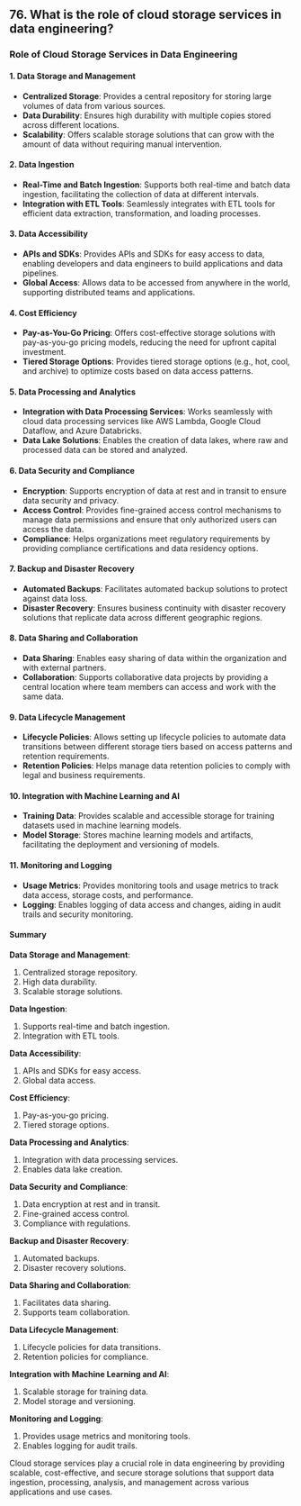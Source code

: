 ## 76. What is the role of cloud storage services in data engineering?


### Role of Cloud Storage Services in Data Engineering

#### 1. Data Storage and Management
   - **Centralized Storage**: Provides a central repository for storing large volumes of data from various sources.
   - **Data Durability**: Ensures high durability with multiple copies stored across different locations.
   - **Scalability**: Offers scalable storage solutions that can grow with the amount of data without requiring manual intervention.

#### 2. Data Ingestion
   - **Real-Time and Batch Ingestion**: Supports both real-time and batch data ingestion, facilitating the collection of data at different intervals.
   - **Integration with ETL Tools**: Seamlessly integrates with ETL tools for efficient data extraction, transformation, and loading processes.

#### 3. Data Accessibility
   - **APIs and SDKs**: Provides APIs and SDKs for easy access to data, enabling developers and data engineers to build applications and data pipelines.
   - **Global Access**: Allows data to be accessed from anywhere in the world, supporting distributed teams and applications.

#### 4. Cost Efficiency
   - **Pay-as-You-Go Pricing**: Offers cost-effective storage solutions with pay-as-you-go pricing models, reducing the need for upfront capital investment.
   - **Tiered Storage Options**: Provides tiered storage options (e.g., hot, cool, and archive) to optimize costs based on data access patterns.

#### 5. Data Processing and Analytics
   - **Integration with Data Processing Services**: Works seamlessly with cloud data processing services like AWS Lambda, Google Cloud Dataflow, and Azure Databricks.
   - **Data Lake Solutions**: Enables the creation of data lakes, where raw and processed data can be stored and analyzed.

#### 6. Data Security and Compliance
   - **Encryption**: Supports encryption of data at rest and in transit to ensure data security and privacy.
   - **Access Control**: Provides fine-grained access control mechanisms to manage data permissions and ensure that only authorized users can access the data.
   - **Compliance**: Helps organizations meet regulatory requirements by providing compliance certifications and data residency options.

#### 7. Backup and Disaster Recovery
   - **Automated Backups**: Facilitates automated backup solutions to protect against data loss.
   - **Disaster Recovery**: Ensures business continuity with disaster recovery solutions that replicate data across different geographic regions.

#### 8. Data Sharing and Collaboration
   - **Data Sharing**: Enables easy sharing of data within the organization and with external partners.
   - **Collaboration**: Supports collaborative data projects by providing a central location where team members can access and work with the same data.

#### 9. Data Lifecycle Management
   - **Lifecycle Policies**: Allows setting up lifecycle policies to automate data transitions between different storage tiers based on access patterns and retention requirements.
   - **Retention Policies**: Helps manage data retention policies to comply with legal and business requirements.

#### 10. Integration with Machine Learning and AI
   - **Training Data**: Provides scalable and accessible storage for training datasets used in machine learning models.
   - **Model Storage**: Stores machine learning models and artifacts, facilitating the deployment and versioning of models.

#### 11. Monitoring and Logging
   - **Usage Metrics**: Provides monitoring tools and usage metrics to track data access, storage costs, and performance.
   - **Logging**: Enables logging of data access and changes, aiding in audit trails and security monitoring.

#### Summary

**Data Storage and Management**:
1. Centralized storage repository.
2. High data durability.
3. Scalable storage solutions.

**Data Ingestion**:
1. Supports real-time and batch ingestion.
2. Integration with ETL tools.

**Data Accessibility**:
1. APIs and SDKs for easy access.
2. Global data access.

**Cost Efficiency**:
1. Pay-as-you-go pricing.
2. Tiered storage options.

**Data Processing and Analytics**:
1. Integration with data processing services.
2. Enables data lake creation.

**Data Security and Compliance**:
1. Data encryption at rest and in transit.
2. Fine-grained access control.
3. Compliance with regulations.

**Backup and Disaster Recovery**:
1. Automated backups.
2. Disaster recovery solutions.

**Data Sharing and Collaboration**:
1. Facilitates data sharing.
2. Supports team collaboration.

**Data Lifecycle Management**:
1. Lifecycle policies for data transitions.
2. Retention policies for compliance.

**Integration with Machine Learning and AI**:
1. Scalable storage for training data.
2. Model storage and versioning.

**Monitoring and Logging**:
1. Provides usage metrics and monitoring tools.
2. Enables logging for audit trails.

Cloud storage services play a crucial role in data engineering by providing scalable, cost-effective, and secure storage solutions that support data ingestion, processing, analysis, and management across various applications and use cases.